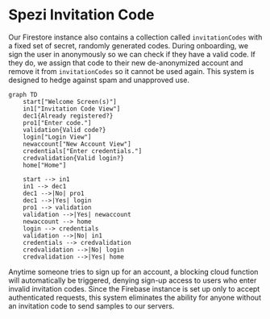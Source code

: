 <!--

This source file is part of the Stanford Spezi open-source project.

SPDX-FileCopyrightText: 2022 Stanford University and the project authors (see CONTRIBUTORS.md)

SPDX-License-Identifier: MIT
  
-->

# Spezi Invitation Code

Our Firestore instance also contains a collection called `invitationCodes` with a fixed set of secret, randomly generated codes. During onboarding, we sign the user in anonymously so we can check if they have a valid code. If they do, we assign that code to their new de-anonymized account and remove it from `invitationCodes` so it cannot be used again. This system is designed to hedge against spam and unapproved use.

```mermaid
graph TD
    start["Welcome Screen(s)"]
    in1["Invitation Code View"]
    dec1{Already registered?}
    pro1["Enter code."]
    validation{Valid code?}
    login["Login View"]
    newaccount["New Account View"]
    credentials["Enter credentials."]
    credvalidation{Valid login?}
    home["Home"]

    start --> in1
    in1 --> dec1
    dec1 -->|No| pro1
    dec1 -->|Yes| login
    pro1 --> validation
    validation -->|Yes| newaccount
    newaccount --> home
    login --> credentials
    validation -->|No| in1
    credentials --> credvalidation
    credvalidation -->|No| login
    credvalidation -->|Yes| home
```

Anytime someone tries to sign up for an account, a blocking cloud function will automatically be triggered, denying sign-up access to users who enter invalid invitation codes.
Since the Firebase instance is set up only to accept authenticated requests, this system eliminates the ability for anyone without an invitation code to send samples to our servers.
